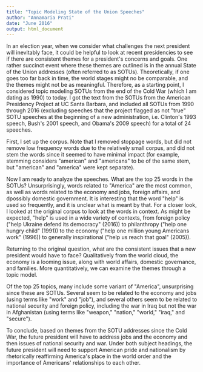 ```yaml
---
title: "Topic Modeling State of the Union Speeches"
author: "Annamaria Prati"
date: "June 2016"
output: html_document
---
```


In an election year, when we consider what challenges the next president will inevitably face, it could be helpful to look at recent presidencies to see if there are consistent themes for a president's concerns and goals.  One rather succinct event where these themes are outlined is in the annual State of the Union addresses (often referred to as SOTUs).  Theoretically, if one goes too far back in time, the world stages might no be comparable, and the themes might not be as meaningful.  Therefore, as a starting point, I considered topic modeling SOTUs from the end of the Cold War (which I am dating as 1990) to today. I got the text from the SOTUs from the American Presidency Project at UC Santa Barbara, and included all SOTUs from 1990 through 2016 (excluding  speeches that the project flagged as not "true" SOTU speeches at the beginning of a new administration, i.e. Clinton's 1993 speech, Bush's 2001 speech, and Obama's 2009 speech) for a total of 24 speeches.

First, I set up the corpus.  Note that I removed stoppage words, but did not remove low frequency words due to the relatively small corpus, and did not stem the words since it seemed to have minimal impact (for example, stemming considers "american" and "americans" to be of the same stem, but "american" and "america" were kept separate).

Now I am ready to analyze the speeches. What are the top 25 words in the SOTUs? Unsurprisingly, words related to "America" are the most common, as well as words related to the economy and jobs, foreign affairs, and dpossibly domestic government.  It is interesting that the word "help" is used so frequently, and it is unclear what is meant by that.  For a closer look, I looked at the original corpus to look at the words in context. As might be expected, "help" is used in a wide variety of contexts, from foreign policy ("help Ukraine defend its democracy" (2016)) to philanthropy ("help one hungry child" (1991)) to the economy ("help one million young Americans work" (1996)) to generally inspirational ("help us reach that goal" (2005)).

Returning to the original question, what are the consistent issues that a new president would have to face?  Qualitatively from the world cloud, the economy is a looming issue, along with world affairs, domestic governance, and families.  More quantitatively, we can examine the themes through a topic model.

Of the top 25 topics, many include some variant of "America", unsurprising since these are SOTUs. Several seem to be related to the economy and jobs (using terms like "work" and "job"), and several others seem to be related to national security and foreign policy, including the war in Iraq but not the war in Afghanistan (using terms like "weapon," "nation," "world," "iraq," and "secure").  

To conclude, based on themes from the SOTU addresses since the Cold War, the future president will have to address jobs and the economy  and then issues of national security and war.  Under both subject headings, the future president will need to support American pride and nationalism by rhetorically reaffirming America's place in the world order and the importance of Americans' relationships to each other.
